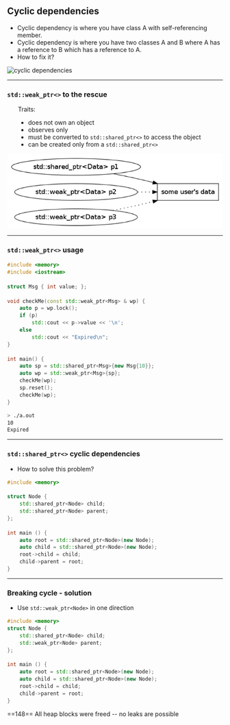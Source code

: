 ﻿## Cyclic dependencies

* <!-- .element: class="fragment fade-in" --> Cyclic dependency is where you have class A with self-referencing member.
* <!-- .element: class="fragment fade-in" --> Cyclic dependency is where you have two classes A and B where A has a reference to B which has a reference to A.
* <!-- .element: class="fragment fade-in" --> How to fix it?

<img data-src="img/cyclic.png" src="img/cyclic.png" alt="cyclic dependencies" class="plain">

___

### `std::weak_ptr<>` to the rescue

<div style="width: 90%; margin: 0 auto">

Traits:

* <!-- .element: class="fragment fade-in" --> does not own an object
* <!-- .element: class="fragment fade-in" --> observes only
* <!-- .element: class="fragment fade-in" --> must be converted to <code>std::shared_ptr<></code> to access the object
* <!-- .element: class="fragment fade-in" --> can be created only from a <code>std::shared_ptr<></code>

</div>

<div>
    <img src="img/weakptr.png" data-src="img/weakptr.png" alt="weak pointers" class="plain">
</div>

___

### `std::weak_ptr<>` usage

<div class="multicolumn" style="position: relative">
<div class="col" style="font-size: 100%; width: 70%; flex: none">

```cpp
#include <memory>
#include <iostream>

struct Msg { int value; };

void checkMe(const std::weak_ptr<Msg> & wp) {
    auto p = wp.lock();
    if (p)
        std::cout << p->value << '\n';
    else
        std::cout << "Expired\n";
}

int main() {
    auto sp = std::shared_ptr<Msg>{new Msg{10}};
    auto wp = std::weak_ptr<Msg>{sp};
    checkMe(wp);
    sp.reset();
    checkMe(wp);
}
```

</div>

<div class="col" style="width: 20%">

```bash
> ./a.out
10
Expired
```

</div>
</div>

___

### `std::shared_ptr<>` cyclic dependencies

* How to solve this problem?

```cpp
#include <memory>

struct Node {
    std::shared_ptr<Node> child;
    std::shared_ptr<Node> parent;
};

int main () {
    auto root = std::shared_ptr<Node>(new Node);
    auto child = std::shared_ptr<Node>(new Node);
    root->child = child;
    child->parent = root;
}
```

___

### Breaking cycle - solution

* Use `std::weak_ptr<Node>` in one direction

```cpp
#include <memory>
struct Node {
    std::shared_ptr<Node> child;
    std::weak_ptr<Node> parent;
};

int main () {
    auto root = std::shared_ptr<Node>(new Node);
    auto child = std::shared_ptr<Node>(new Node);
    root->child = child;
    child->parent = root;
}
```
<!-- .element: class="fragment fade-in" -->

<div class="box fragment fade-in" style="left: 30%;">

==148== All heap blocks were freed -- no leaks are possible

</div>
